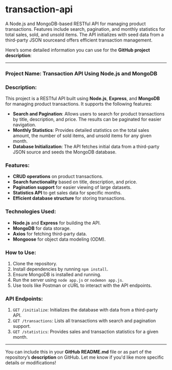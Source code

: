 # transaction-api
A Node.js and MongoDB-based RESTful API for managing product transactions. Features include search, pagination, and monthly statistics for total sales, sold, and unsold items. The API initializes with seed data from a third-party JSON sourceand offers efficient transaction management.


Here’s some detailed information you can use for the **GitHub project description**:

---

### **Project Name**: Transaction API Using Node.js and MongoDB

### **Description**:
This project is a RESTful API built using **Node.js**, **Express**, and **MongoDB** for managing product transactions. It supports the following features:
- **Search and Pagination**: Allows users to search for product transactions by title, description, and price. The results can be paginated for easier navigation.
- **Monthly Statistics**: Provides detailed statistics on the total sales amount, the number of sold items, and unsold items for any given month.
- **Database Initialization**: The API fetches initial data from a third-party JSON source and seeds the MongoDB database.

### **Features**:
- **CRUD operations** on product transactions.
- **Search functionality** based on title, description, and price.
- **Pagination support** for easier viewing of large datasets.
- **Statistics API** to get sales data for specific months.
- **Efficient database structure** for storing transactions.
  
### **Technologies Used**:
- **Node.js** and **Express** for building the API.
- **MongoDB** for data storage.
- **Axios** for fetching third-party data.
- **Mongoose** for object data modeling (ODM).
  
### **How to Use**:
1. Clone the repository.
2. Install dependencies by running `npm install`.
3. Ensure MongoDB is installed and running.
4. Run the server using `node app.js` or `nodemon app.js`.
5. Use tools like Postman or cURL to interact with the API endpoints.

### **API Endpoints**:
1. `GET /initialize`: Initializes the database with data from a third-party API.
2. `GET /transactions`: Lists all transactions with search and pagination support.
3. `GET /statistics`: Provides sales and transaction statistics for a given month.

---

You can include this in your **GitHub README.md** file or as part of the repository’s **description** on GitHub. Let me know if you'd like more specific details or modifications!
